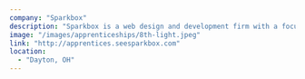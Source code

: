 ```yaml
---
company: "Sparkbox"
description: "Sparkbox is a web design and development firm with a focus on creating web experiences that embody response web design principles."
image: "/images/apprenticeships/8th-light.jpeg"
link: "http://apprentices.seesparkbox.com"
location:
  - "Dayton, OH"
---
```

